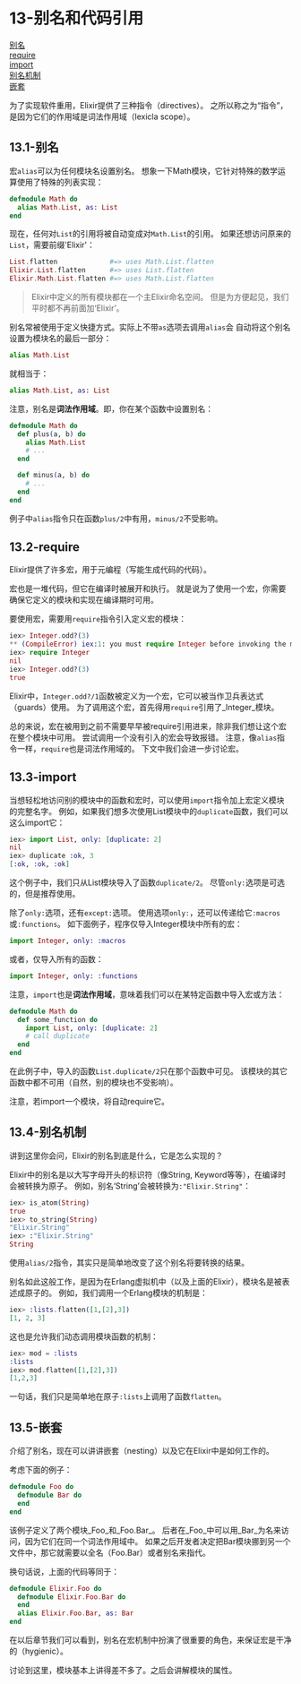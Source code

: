 13-别名和代码引用
=================
[别名](#131-%E5%88%AB%E5%90%8D)    
[require](#132-require)    
[import](#133-import)    
[别名机制](#134-%E5%88%AB%E5%90%8D%E6%9C%BA%E5%88%B6)    
[嵌套](#135-%E5%B5%8C%E5%A5%97)   

为了实现软件重用，Elixir提供了三种指令（directives）。
之所以称之为“指令”，是因为它们的作用域是词法作用域（lexicla scope）。

## 13.1-别名
宏```alias```可以为任何模块名设置别名。
想象一下Math模块，它针对特殊的数学运算使用了特殊的列表实现：
```elixir
defmodule Math do
  alias Math.List, as: List
end
```   

现在，任何对```List```的引用将被自动变成对```Math.List```的引用。
如果还想访问原来的```List```，需要前缀'Elixir'：
```elixir
List.flatten             #=> uses Math.List.flatten
Elixir.List.flatten      #=> uses List.flatten
Elixir.Math.List.flatten #=> uses Math.List.flatten
```

>Elixir中定义的所有模块都在一个主Elixir命名空间。
但是为方便起见，我们平时都不再前面加‘Elixir’。

别名常被使用于定义快捷方式。实际上不带```as```选项去调用```alias```会
自动将这个别名设置为模块名的最后一部分：
```elixir
alias Math.List
```
就相当于：
```elixir
alias Math.List, as: List
```

注意，别名是**词法作用域**。即，你在某个函数中设置别名：
```elixir
defmodule Math do
  def plus(a, b) do
    alias Math.List
    # ...
  end

  def minus(a, b) do
    # ...
  end
end
```
例子中```alias```指令只在函数```plus/2```中有用，```minus/2```不受影响。

## 13.2-require
Elixir提供了许多宏，用于元编程（写能生成代码的代码）。

宏也是一堆代码，但它在编译时被展开和执行。
就是说为了使用一个宏，你需要确保它定义的模块和实现在编译期时可用。   

要使用宏，需要用```require```指令引入定义宏的模块：
```elixir
iex> Integer.odd?(3)
** (CompileError) iex:1: you must require Integer before invoking the macro Integer.odd?/1
iex> require Integer
nil
iex> Integer.odd?(3)
true
```

Elixir中，```Integer.odd?/1```函数被定义为一个宏，它可以被当作卫兵表达式（guards）使用。
为了调用这个宏，首先得用```require```引用了_Integer_模块。   

总的来说，宏在被用到之前不需要早早被require引用进来，除非我们想让这个宏在整个模块中可用。
尝试调用一个没有引入的宏会导致报错。
注意，像```alias```指令一样，```require```也是词法作用域的。
下文中我们会进一步讨论宏。

## 13.3-import
当想轻松地访问别的模块中的函数和宏时，可以使用```import```指令加上宏定义模块的完整名字。
例如，如果我们想多次使用List模块中的```duplicate```函数，我们可以这么import它：
```elixir
iex> import List, only: [duplicate: 2]
nil
iex> duplicate :ok, 3
[:ok, :ok, :ok]
```

这个例子中，我们只从List模块导入了函数```duplicate/2```。
尽管```only:```选项是可选的，但是推荐使用。   

除了```only:```选项，还有```except:```选项。
使用选项```only:```，还可以传递给它```:macros```或```:functions```。
如下面例子，程序仅导入Integer模块中所有的宏：
```elixir
import Integer, only: :macros
```
或者，仅导入所有的函数：
```elixir
import Integer, only: :functions
```

注意，```import```也是**词法作用域**，意味着我们可以在某特定函数中导入宏或方法：
```elixir
defmodule Math do
  def some_function do
    import List, only: [duplicate: 2]
    # call duplicate
  end
end
```
在此例子中，导入的函数```List.duplicate/2```只在那个函数中可见。
该模块的其它函数中都不可用（自然，别的模块也不受影响）。

注意，若import一个模块，将自动require它。

## 13.4-别名机制
讲到这里你会问，Elixir的别名到底是什么，它是怎么实现的？   

Elixir中的别名是以大写字母开头的标识符（像String, Keyword等等），在编译时会被转换为原子。
例如，别名‘String’会被转换为```:"Elixir.String"```：
```elixir
iex> is_atom(String)
true
iex> to_string(String)
"Elixir.String"
iex> :"Elixir.String"
String
```

使用```alias/2```指令，其实只是简单地改变了这个别名将要转换的结果。

别名如此这般工作，是因为在Erlang虚拟机中（以及上面的Elixir），模块名是被表述成原子的。
例如，我们调用一个Erlang模块的机制是：
```elixir
iex> :lists.flatten([1,[2],3])
[1, 2, 3]
```

这也是允许我们动态调用模块函数的机制：
```elixir
iex> mod = :lists
:lists
iex> mod.flatten([1,[2],3])
[1,2,3]
```
一句话，我们只是简单地在原子```:lists```上调用了函数```flatten```。

## 13.5-嵌套
介绍了别名，现在可以讲讲嵌套（nesting）以及它在Elixir中是如何工作的。

考虑下面的例子：
```elixir
defmodule Foo do
  defmodule Bar do
  end
end
```
该例子定义了两个模块_Foo_和_Foo.Bar_。
后者在_Foo_中可以用_Bar_为名来访问，因为它们在同一个词法作用域中。
如果之后开发者决定把Bar模块挪到另一个文件中，那它就需要以全名（Foo.Bar）或者别名来指代。

换句话说，上面的代码等同于：
```elixir
defmodule Elixir.Foo do
  defmodule Elixir.Foo.Bar do
  end
  alias Elixir.Foo.Bar, as: Bar
end
```

在以后章节我们可以看到，别名在宏机制中扮演了很重要的角色，来保证宏是干净的（hygienic）。

讨论到这里，模块基本上讲得差不多了。之后会讲解模块的属性。
